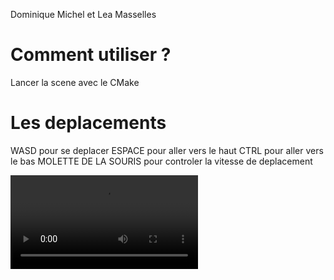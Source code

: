 Dominique Michel et Lea Masselles

# Comment utiliser ?
Lancer la scene avec le CMake

# Les deplacements
WASD pour se deplacer 
ESPACE pour aller vers le haut
CTRL pour aller vers le bas
MOLETTE DE LA SOURIS pour controler la vitesse de deplacement

![Demo video](simplescreenrecorder-2021-07-16_01.46.11.mp4)
